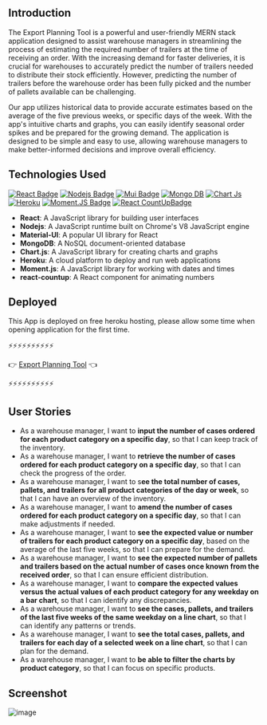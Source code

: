
## Introduction
The Export Planning Tool is a powerful and user-friendly MERN stack application designed to assist warehouse managers in streamlining the process of estimating the required number of trailers at the time of receiving an order. With the increasing demand for faster deliveries, it is crucial for warehouses to accurately predict the number of trailers needed to distribute their stock efficiently. However, predicting the number of trailers before the warehouse order has been fully picked and the number of pallets available can be challenging.

Our app utilizes historical data to provide accurate estimates based on the average of the five previous weeks, or specific days of the week. With the app's intuitive charts and graphs, you can easily identify seasonal order spikes and be prepared for the growing demand. The application is designed to be simple and easy to use, allowing warehouse managers to make better-informed decisions and improve overall efficiency.

## Technologies Used
[![React Badge](https://img.shields.io/badge/-React-61DBFB?style=for-the-badge&labelColor=black&logo=react&logoColor=61DBFB)](#)
[![Nodejs Badge](https://img.shields.io/badge/-Nodejs-3C873A?style=for-the-badge&labelColor=black&logo=node.js&logoColor=3C873A)](#)
[![Mui Badge](https://img.shields.io/badge/Material%20UI-007FFF?style=for-the-badge&logo=mui&logoColor=white)](#)
[![Mongo DB](https://img.shields.io/badge/MongoDB-4EA94B?style=for-the-badge&logo=mongodb&logoColor=white)](#)
[![Chart Js](https://img.shields.io/badge/Chart.js-FF6384?style=for-the-badge&logo=chartdotjs&logoColor=white)](#)
[![Heroku](https://img.shields.io/badge/Heroku-430098?style=for-the-badge&logo=heroku&logoColor=white)](#)
[![Moment.JS Badge](https://img.shields.io/badge/-Moment.JS-black?style=for-the-badge)](#)
[![React CountUpBadge](https://img.shields.io/badge/-React_CountUp-red?style=for-the-badge)](#)


- **React**: A JavaScript library for building user interfaces
- **Nodejs**: A JavaScript runtime built on Chrome's V8 JavaScript engine
- **Material-UI**: A popular UI library for React
- **MongoDB**: A NoSQL document-oriented database
- **Chart.js**: A JavaScript library for creating charts and graphs
- **Heroku**: A cloud platform to deploy and run web applications
- **Moment.js**: A JavaScript library for working with dates and times
- **react-countup**: A React component for animating numbers


## Deployed

This App is deployed on free heroku hosting, please allow some time when opening application for the first time.

⚡⚡⚡⚡⚡⚡⚡⚡⚡⚡

:point_right: [Export Planning Tool](https://guarded-savannah-03210.herokuapp.com/) :point_left:

⚡⚡⚡⚡⚡⚡⚡⚡⚡⚡


## User Stories
- As a warehouse manager, I want to **input the number of cases ordered for each product category on a specific day**, so that I can keep track of the inventory.
- As a warehouse manager, I want to **retrieve the number of cases ordered for each product category on a specific day**, so that I can check the progress of the order.
- As a warehouse manager, I want to s**ee the total number of cases, pallets, and trailers for all product categories of the day or week**, so that I can have an overview of the inventory.
- As a warehouse manager, I want to **amend the number of cases ordered for each product category on a specific day**, so that I can make adjustments if needed.
- As a warehouse manager, I want to **see the expected value or number of trailers for each product category on a specific day**, based on the average of the last five weeks, so that I can prepare for the demand.
- As a warehouse manager, I want to **see the expected number of pallets and trailers based on the actual number of cases once known from the received order**, so that I can ensure efficient distribution.
- As a warehouse manager, I want to **compare the expected values versus the actual values of each product category for any weekday on a bar chart**, so that I can identify any discrepancies.
- As a warehouse manager, I want to **see the cases, pallets, and trailers of the last five weeks of the same weekday on a line chart**, so that I can identify any patterns or trends.
- As a warehouse manager, I want to **see the total cases, pallets, and trailers for each day of a selected week on a line chart**, so that I can plan for the demand.
- As a warehouse manager, I want to **be able to filter the charts by product category**, so that I can focus on specific products.


## Screenshot
![image](https://user-images.githubusercontent.com/61385379/213078370-f39f027b-a2dd-4dd1-a6d3-16cb4d0186b3.png)

  
